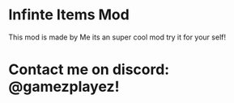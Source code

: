 # Infinte Items Mod

This mod is made by Me its an super cool mod try it for your self!



# Contact me on discord: @gamezplayez!
